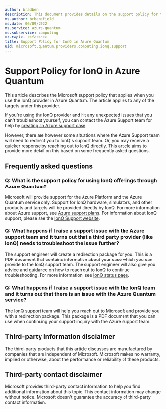 ```yaml
---
author: bradben
description: This document provides details on the support policy for the IonQ provider in Azure Quantum
ms.author: brbenefield
ms.date: 06/09/2022
ms.service: azure-quantum
ms.subservice: computing
ms.topic: reference
title: Support Policy for IonQ in Azure Quantum
uid: microsoft.quantum.providers.computing.ionq.support
---
```


# Support Policy for IonQ in Azure Quantum

This article describes the Microsoft support policy that applies when you use the IonQ provider in Azure Quantum. The article applies to any of the targets under this provider.

If you're using the IonQ provider and hit any unexpected issues that you can't troubleshoot yourself, you can contact the Azure Support team for help by [creating an Azure support case](/azure/azure-portal/supportability/how-to-create-azure-support-request).

However, there are however some situations where the Azure Support team will need to redirect you to IonQ's support team. Or, you may receive a quicker response by reaching out to IonQ directly. This article aims to provide more detail on this based on some frequently asked questions.

## Frequently asked questions

### Q: What is the support policy for using IonQ offerings through Azure Quantum?

Microsoft will provide support for the Azure Platform and the Azure Quantum service only. Support for IonQ hardware, simulators, and other products and targets will be provided directly by IonQ. For more information about Azure support, see [Azure support plans](https://azure.microsoft.com/support/plans/).
For information about IonQ support, please see the [IonQ Support website](http://support.ionq.com/).

### Q: What happens if I raise a support issue with the Azure support team and it turns out that a third party provider (like IonQ) needs to troubleshoot the issue further?

The support engineer will create a redirection package for you. This is a PDF document that contains information about your case which you can provide to the IonQ support team.
The support engineer will also give you advice and guidance on how to reach out to IonQ to continue troubleshooting. For more information, see [IonQ status page](https://status.ionq.co/).

### Q: What happens if I raise a support issue with the IonQ team and it turns out that there is an issue with the Azure Quantum service?

The IonQ support team will help you reach out to Microsoft and provide you with a redirection package. This package is a PDF document that you can use when continuing your support inquiry with the Azure support team.

## Third-party information disclaimer

The third-party products that this article discusses are manufactured by companies that are independent of Microsoft. Microsoft makes no warranty, implied or otherwise, about the performance or reliability of these products.

## Third-party contact disclaimer

Microsoft provides third-party contact information to help you find additional information about this topic. This contact information may change without notice. Microsoft doesn't guarantee the accuracy of third-party contact information.
